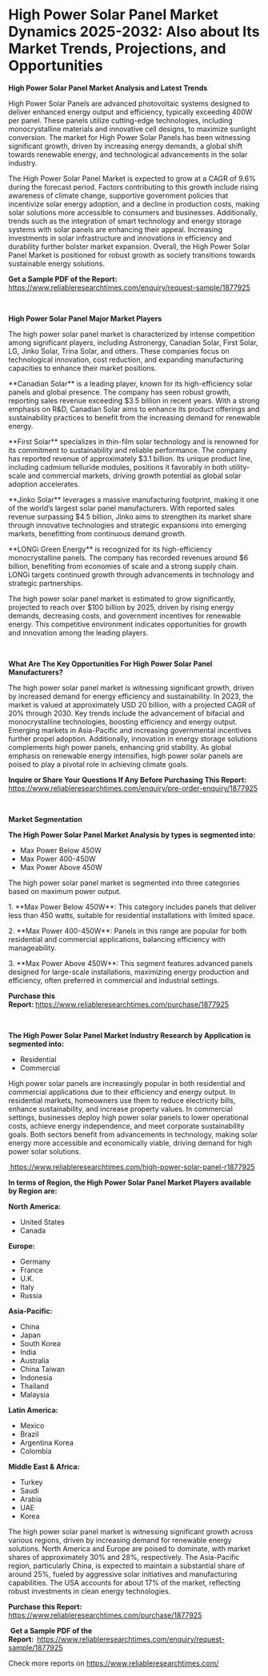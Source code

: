 <p><h1>High Power Solar Panel Market Dynamics 2025-2032: Also about Its Market Trends, Projections, and Opportunities</h1></p><p><strong>High Power Solar Panel Market Analysis and Latest Trends</strong></p>
<p><p>High Power Solar Panels are advanced photovoltaic systems designed to deliver enhanced energy output and efficiency, typically exceeding 400W per panel. These panels utilize cutting-edge technologies, including monocrystalline materials and innovative cell designs, to maximize sunlight conversion. The market for High Power Solar Panels has been witnessing significant growth, driven by increasing energy demands, a global shift towards renewable energy, and technological advancements in the solar industry.</p><p>The High Power Solar Panel Market is expected to grow at a CAGR of 9.6% during the forecast period. Factors contributing to this growth include rising awareness of climate change, supportive government policies that incentivize solar energy adoption, and a decline in production costs, making solar solutions more accessible to consumers and businesses. Additionally, trends such as the integration of smart technology and energy storage systems with solar panels are enhancing their appeal. Increasing investments in solar infrastructure and innovations in efficiency and durability further bolster market expansion. Overall, the High Power Solar Panel Market is positioned for robust growth as society transitions towards sustainable energy solutions.</p></p>
<p><strong>Get a Sample PDF of the Report:&nbsp;</strong> <a href="https://www.reliableresearchtimes.com/enquiry/request-sample/1877925?utm_campaign=3297&utm_medium=2&utm_source=Github&utm_content=ia&utm_term=07042025&utm_id=high-power-solar-panel">https://www.reliableresearchtimes.com/enquiry/request-sample/1877925</a></p>
<p>&nbsp;</p>
<p><strong>High Power Solar Panel Major Market Players</strong></p>
<p><p>The high power solar panel market is characterized by intense competition among significant players, including Astronergy, Canadian Solar, First Solar, LG, Jinko Solar, Trina Solar, and others. These companies focus on technological innovation, cost reduction, and expanding manufacturing capacities to enhance their market positions.</p><p>**Canadian Solar** is a leading player, known for its high-efficiency solar panels and global presence. The company has seen robust growth, reporting sales revenue exceeding $3.5 billion in recent years. With a strong emphasis on R&D, Canadian Solar aims to enhance its product offerings and sustainability practices to benefit from the increasing demand for renewable energy.</p><p>**First Solar** specializes in thin-film solar technology and is renowned for its commitment to sustainability and reliable performance. The company has reported revenue of approximately $3.1 billion. Its unique product line, including cadmium telluride modules, positions it favorably in both utility-scale and commercial markets, driving growth potential as global solar adoption accelerates.</p><p>**Jinko Solar** leverages a massive manufacturing footprint, making it one of the world’s largest solar panel manufacturers. With reported sales revenue surpassing $4.5 billion, Jinko aims to strengthen its market share through innovative technologies and strategic expansions into emerging markets, benefitting from continuous demand growth.</p><p>**LONGi Green Energy** is recognized for its high-efficiency monocrystalline panels. The company has recorded revenues around $6 billion, benefiting from economies of scale and a strong supply chain. LONGi targets continued growth through advancements in technology and strategic partnerships.</p><p>The high power solar panel market is estimated to grow significantly, projected to reach over $100 billion by 2025, driven by rising energy demands, decreasing costs, and government incentives for renewable energy. This competitive environment indicates opportunities for growth and innovation among the leading players.</p></p>
<p>&nbsp;</p>
<p><strong>What Are The Key Opportunities For High Power Solar Panel Manufacturers?</strong></p>
<p><p>The high power solar panel market is witnessing significant growth, driven by increased demand for energy efficiency and sustainability. In 2023, the market is valued at approximately USD 20 billion, with a projected CAGR of 20% through 2030. Key trends include the advancement of bifacial and monocrystalline technologies, boosting efficiency and energy output. Emerging markets in Asia-Pacific and increasing governmental incentives further propel adoption. Additionally, innovation in energy storage solutions complements high power panels, enhancing grid stability. As global emphasis on renewable energy intensifies, high power solar panels are poised to play a pivotal role in achieving climate goals.</p></p>
<p><strong>Inquire or Share Your Questions If Any Before Purchasing This Report:</strong> <a href="https://www.reliableresearchtimes.com/enquiry/pre-order-enquiry/1877925?utm_campaign=3297&utm_medium=2&utm_source=Github&utm_content=ia&utm_term=07042025&utm_id=high-power-solar-panel">https://www.reliableresearchtimes.com/enquiry/pre-order-enquiry/1877925</a></p>
<p>&nbsp;</p>
<p><strong>Market Segmentation</strong></p>
<p><strong>The High Power Solar Panel Market Analysis by types is segmented into:</strong></p>
<p><ul><li>Max Power Below 450W</li><li>Max Power 400-450W</li><li>Max Power Above 450W</li></ul></p>
<p><p>The high power solar panel market is segmented into three categories based on maximum power output. </p><p>1. **Max Power Below 450W**: This category includes panels that deliver less than 450 watts, suitable for residential installations with limited space.</p><p>2. **Max Power 400-450W**: Panels in this range are popular for both residential and commercial applications, balancing efficiency with manageability.</p><p>3. **Max Power Above 450W**: This segment features advanced panels designed for large-scale installations, maximizing energy production and efficiency, often preferred in commercial and industrial settings.</p></p>
<p><strong>Purchase this Report:&nbsp;</strong><a href="https://www.reliableresearchtimes.com/purchase/1877925?utm_campaign=3297&utm_medium=2&utm_source=Github&utm_content=ia&utm_term=07042025&utm_id=high-power-solar-panel">https://www.reliableresearchtimes.com/purchase/1877925</a></p>
<p>&nbsp;</p>
<p><strong>The High Power Solar Panel Market Industry Research by Application is segmented into:</strong></p>
<p><ul><li>Residential</li><li>Commercial</li></ul></p>
<p><p>High power solar panels are increasingly popular in both residential and commercial applications due to their efficiency and energy output. In residential markets, homeowners use them to reduce electricity bills, enhance sustainability, and increase property values. In commercial settings, businesses deploy high power solar panels to lower operational costs, achieve energy independence, and meet corporate sustainability goals. Both sectors benefit from advancements in technology, making solar energy more accessible and economically viable, driving demand for high power solar solutions.</p></p>
<p><a href="https://www.reliableresearchtimes.com/high-power-solar-panel-r1877925?utm_campaign=3297&utm_medium=2&utm_source=Github&utm_content=ia&utm_term=07042025&utm_id=high-power-solar-panel">&nbsp;https://www.reliableresearchtimes.com/high-power-solar-panel-r1877925</a></p>
<p><strong>In terms of Region, the High Power Solar Panel Market Players available by Region are:</strong></p>
<p>
    <p> <strong> North America: </strong>
        <ul>
            <li>United States</li>
            <li>Canada</li>
        </ul>
        </p> 
    <p> <strong> Europe: </strong>
        <ul>
            <li>Germany</li>
            <li>France</li>
            <li>U.K.</li>
            <li>Italy</li>
            <li>Russia</li>
        </ul>
        </p> 
    <p> <strong> Asia-Pacific: </strong>
        <ul>
            <li>China</li>
            <li>Japan</li>
            <li>South Korea</li>
            <li>India</li>
            <li>Australia</li>
            <li>China Taiwan</li>
            <li>Indonesia</li>
            <li>Thailand</li>
            <li>Malaysia</li>
        </ul>
        </p> 
    <p> <strong> Latin America: </strong>
        <ul>
            <li>Mexico</li>
            <li>Brazil</li>
            <li>Argentina Korea</li>
            <li>Colombia</li>
        </ul>
        </p> 
    <p> <strong> Middle East & Africa: </strong>
        <ul>
            <li>Turkey</li>
            <li>Saudi</li>
            <li>Arabia</li>
            <li>UAE</li>
            <li>Korea</li>
        </ul>
    </p>
    </p>
<p><p>The high power solar panel market is witnessing significant growth across various regions, driven by increasing demand for renewable energy solutions. North America and Europe are poised to dominate, with market shares of approximately 30% and 28%, respectively. The Asia-Pacific region, particularly China, is expected to maintain a substantial share of around 25%, fueled by aggressive solar initiatives and manufacturing capabilities. The USA accounts for about 17% of the market, reflecting robust investments in clean energy technologies.</p></p>
<p><strong>Purchase this Report: </strong><a href="https://www.reliableresearchtimes.com/purchase/1877925?utm_campaign=3297&utm_medium=2&utm_source=Github&utm_content=ia&utm_term=07042025&utm_id=high-power-solar-panel">https://www.reliableresearchtimes.com/purchase/1877925</a></p>
<p>&nbsp;<strong>Get a Sample PDF of the Report:&nbsp;&nbsp;</strong><a href="https://www.reliableresearchtimes.com/enquiry/request-sample/1877925?utm_campaign=3297&utm_medium=2&utm_source=Github&utm_content=ia&utm_term=07042025&utm_id=high-power-solar-panel">https://www.reliableresearchtimes.com/enquiry/request-sample/1877925</a></p>
<p><strong></strong></p>
<p>Check more reports on <a href="https://www.reliableresearchtimes.com/?utm_campaign=3297&utm_medium=2&utm_source=Github&utm_content=ia&utm_term=07042025&utm_id=high-power-solar-panel">https://www.reliableresearchtimes.com/</a></p>